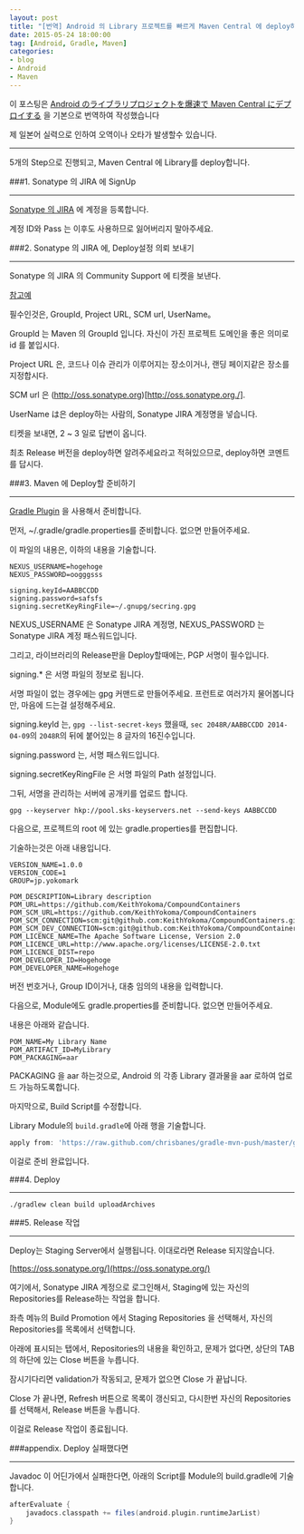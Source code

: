 ```yaml
---
layout: post
title: "[번역] Android 의 Library 프로젝트를 빠르게 Maven Central 에 deploy하기"
date: 2015-05-24 18:00:00
tag: [Android, Gradle, Maven]
categories:
- blog
- Android
- Maven
---
```


이 포스팅은 [Android のライブラリプロジェクトを爆速で Maven Central にデプロイする](http://qiita.com/KeithYokoma/items/e9ee24e7f6a62623f2fb) 을 기본으로 번역하여 작성했습니다

제 일본어 실력으로 인하여 오역이나 오타가 발생할수 있습니다.

<!--more-->

- - -

5개의 Step으로 진행되고, Maven Central 에 Library를 deploy합니다.

###1. Sonatype 의 JIRA 에 SignUp

- - -

[Sonatype 의 JIRA](https://issues.sonatype.org/secure/Dashboard.jspa) 에 계정을 등록합니다.

계정 ID와 Pass 는 이후도 사용하므로 잃어버리지 말아주세요.

###2. Sonatype 의 JIRA 에, Deploy설정 의뢰 보내기

- - -

Sonatype 의 JIRA 의 Community Support 에 티켓을 보낸다.

[참고예](https://issues.sonatype.org/browse/OSSRH-8601)

필수인것은, GroupId, Project URL, SCM url, UserName。

GroupId 는 Maven 의 GroupId 입니다. 자신이 가진 프로젝트 도메인을 좋은 의미로 id 를 붙입시다.

Project URL 은, 코드나 이슈 관리가 이루어지는 장소이거나, 랜딩 페이지같은 장소를 지정합시다.

SCM url 은 (http://oss.sonatype.org)[http://oss.sonatype.org./].

UserName は은 deploy하는 사람의, Sonatype JIRA 계정명을 넣습니다.

티켓을 보내면, 2 ~ 3 일로 답변이 옵니다.

최초 Release 버전을 deploy하면 알려주세요라고 적혀있으므로, deploy하면 코멘트를 답시다.

###3. Maven 에 Deploy할 준비하기

- - -

[Gradle Plugin](https://github.com/chrisbanes/gradle-mvn-push) 을 사용해서 준비합니다.

먼저, ~/.gradle/gradle.properties를 준비합니다. 없으면 만들어주세요.

이 파일의 내용은, 이하의 내용을 기술합니다.

```
NEXUS_USERNAME=hogehoge
NEXUS_PASSWORD=oogggsss

signing.keyId=AABBCCDD
signing.password=safsfs
signing.secretKeyRingFile=~/.gnupg/secring.gpg
```

NEXUS_USERNAME 은 Sonatype JIRA 계정명, NEXUS_PASSWORD 는 Sonatype JIRA 계정 패스워드입니다.

그리고, 라이브러리의 Release판을 Deploy할때에는, PGP 서명이 필수입니다.

signing.* 은 서명 파일의 정보로 됩니다.

서명 파일이 없는 경우에는 gpg 커맨드로 만들어주세요. 프런트로 여러가지 물어봅니다만, 마음에 드는걸 설정해주세요.

signing.keyId 는, `gpg --list-secret-keys` 했을때, `sec 2048R/AABBCCDD 2014-04-09`의 `2048R`의 뒤에 붙어있는 8 글자의  16진수입니다.

signing.password 는, 서명 패스워드입니다.

signing.secretKeyRingFile 은 서명 파일의 Path 설정입니다.

그뒤, 서명을 관리하는 서버에 공개키를 업로드 합니다.

`gpg --keyserver hkp://pool.sks-keyservers.net --send-keys AABBCCDD`

다음으로, 프로젝트의 root 에 있는 gradle.properties를 편집합니다.

기술하는것은 아래 내용입니다.

```
VERSION_NAME=1.0.0
VERSION_CODE=1
GROUP=jp.yokomark

POM_DESCRIPTION=Library description
POM_URL=https://github.com/KeithYokoma/CompoundContainers
POM_SCM_URL=https://github.com/KeithYokoma/CompoundContainers
POM_SCM_CONNECTION=scm:git@github.com:KeithYokoma/CompoundContainers.git
POM_SCM_DEV_CONNECTION=scm:git@github.com:KeithYokoma/CompoundContainers.git
POM_LICENCE_NAME=The Apache Software License, Version 2.0
POM_LICENCE_URL=http://www.apache.org/licenses/LICENSE-2.0.txt
POM_LICENCE_DIST=repo
POM_DEVELOPER_ID=Hogehoge
POM_DEVELOPER_NAME=Hogehoge
```

버전 번호거나, Group ID이거나, 대충 임의의 내용을 입력합니다.

다음으로, Module에도 gradle.properties를 준비합니다. 없으면 만들어주세요.

내용은 아래와 같습니다.

```
POM_NAME=My Library Name
POM_ARTIFACT_ID=MyLibrary
POM_PACKAGING=aar
```

PACKAGING 을 aar 하는것으로, Android 의 각종 Library 결과물을 aar 로하여 업로드 가능하도록합니다.

마지막으로, Build Script를 수정합니다.

Library Module의 `build.gradle`에 아래 행을 기술합니다.


```groovy
apply from: 'https://raw.github.com/chrisbanes/gradle-mvn-push/master/gradle-mvn-push.gradle'
```

이걸로 준비 완료입니다.

###4. Deploy
- - -

```
./gradlew clean build uploadArchives
```

###5. Release 작업
- - -

Deploy는 Staging Server에서 실행됩니다. 이대로라면 Release 되지않습니다.

[https://oss.sonatype.org/](https://oss.sonatype.org/)

여기에서, Sonatype JIRA 계정으로 로그인해서, Staging에 있는 자신의 Repositories를 Release하는 작업을 합니다.

좌측 메뉴의 Build Promotion 에서 Staging Repositories 을 선택해서, 자신의 Repositories를 목록에서 선택합니다.

아래에 표시되는 탭에서, Repositories의 내용을 확인하고, 문제가 없다면, 상단의 TAB의 하단에 있는 Close 버튼을 누릅니다.

잠시기다리면 validation가 작동되고, 문제가 없으면 Close 가 끝납니다.

Close 가 끝나면, Refresh 버튼으로 목록이 갱신되고, 다시한번 자신의 Repositories를 선택해서, Release 버튼을 누릅니다.

이걸로 Release 작업이 종료됩니다.

###appendix. Deploy 실패했다면
- - -

Javadoc 이 어딘가에서 실패한다면, 아래의 Script를 Module의 build.gradle에 기술합니다.


```groovy
afterEvaluate {
    javadocs.classpath += files(android.plugin.runtimeJarList)
}
```
